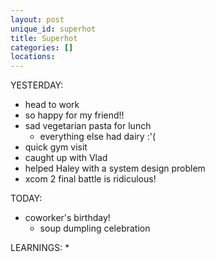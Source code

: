 ```yaml
---
layout: post
unique_id: superhot
title: Superhot
categories: []
locations: 
---
```


YESTERDAY:
* head to work
* so happy for my friend!!
* sad vegetarian pasta for lunch
  * everything else had dairy :'(
* quick gym visit
* caught up with Vlad
* helped Haley with a system design problem
* xcom 2 final battle is ridiculous!

TODAY:
* coworker's birthday!
  * soup dumpling celebration

LEARNINGS:
* 

